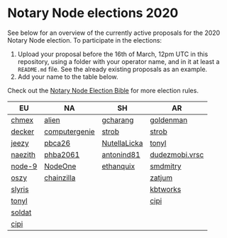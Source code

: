 # Notary Node elections 2020

See below for an overview of the currently active proposals for the 2020 Notary Node election.
To participate in the elections:

1. Upload your proposal before the 16th of March, 12pm UTC in this repository, using a folder with your operator name, and in it at least a `README.md` file. See the already existing proposals as an example.
2. Add your name to the table below.

Check out the [Notary Node Election Bible](https://github.com/KomodoPlatform/dPoW/blob/dev/doc/bible.md) for more election rules.  


|   EU	|   NA	|   SH	|   AR	|
|---	|---	|---	|---	|
|   [chmex](chmex/README.md)	    |   [alien](alien/README.md)	                |   [gcharang](gcharang/README.md)  |   [goldenman](goldenman/README.md)	|   	
|   [decker](decker/README.md)	    |   [computergenie](computergenie/README.md)	|   [strob](strob/README.md)	    |   [strob](strob/README.md)	        |   	
|   [jeezy](jeezy/README.md)	    |   [pbca26](pbca26/README.md)	                |   	 [NutellaLicka](NutellaLicka/README.md)    |   [tonyl](tonyl/README.md)	        |   	
|   [naezith](naezith/README.md)    |   [phba2061](phba2061/README.md)              |  [antonind81](antonind81/README.md)   |   [dudezmobi.vrsc](dudezmobi/README.md)       |       
|   [node-9](node-9/README.md)      |   [NodeOne](NodeOne/README.md)                |   [ethanquix](ethanquix/README.md)    |   [smdmitry](smdmitry/README.md)     |       
|   [oszy](oszy/README.md)          |   [chainzilla](chainzilla/README.md)               |       |   [zatjum](zatjum/README.md)    |       
|   [slyris](slyris/README.md)      |                                               |       |    [kbtworks](kbtworks/README.md)   |       
|   [tonyl](tonyl/README.md)        |                                               |       |    [cipi](cipi/README.md)    |
|   [soldat](soldat/README.md)    |       |       |                                   |     |   [mrlynch](mrlynch/README.md) |
|   [cipi](cipi/README.md)          |       |       |
